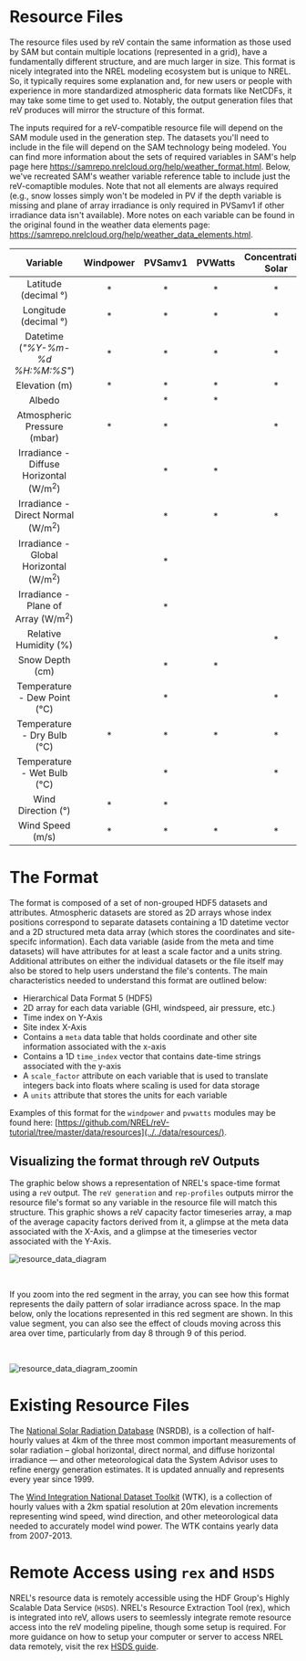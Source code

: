 Resource Files
===
The resource files used by reV contain the same information as those used by SAM but contain multiple locations (represented in a grid), have a fundamentally different structure, and are much larger in size. This format is nicely integrated into the NREL modeling ecosystem but is unique to NREL. So, it typically requires some explanation and, for new users or people with experience in more standardized atmospheric data formats like NetCDFs, it may take some time to get used to. Notably, the output generation files that reV produces will mirror the structure of this format.

The inputs required for a reV-compatible resource file will depend on the SAM module used in the generation step. The datasets you'll need to include in the file will depend on the SAM technology being modeled. You can find more information about the sets of required variables in SAM's help page here https://samrepo.nrelcloud.org/help/weather_format.html. Below, we've recreated SAM's weather variable reference table to include just the reV-comaptible modules. Note that not all elements are always required (e.g., snow losses simply won't be modeled in PV if the depth variable is missing and plane of array irradiance is only required in PVSamv1 if other irradiance data isn't available). More notes on each variable can be found in the original found in the weather data elements page: https://samrepo.nrelcloud.org/help/weather_data_elements.html.


<table align="center">
  <thead>
    <tr>
      <th>Variable</th>
      <th>Windpower</th>
      <th>PVSamv1</th>
      <th>PVWatts</th>
      <th>Concentrating Solar</th>
      <th>Geothermal</th>
  </tr>
  </thead>

  <tbody align="center">
    <tr><td>Latitude (decimal &deg;)</td>
      <td>*</td><td>*</td><td>*</td><td>*</td><td>*</td>
    </tr>
    <tr><td>Longitude (decimal &deg;)</td>
      <td>*</td><td>*</td><td>*</td><td>*</td><td>*</td>
    </tr>
    <tr><td>Datetime (<i>"%Y-%m-%d %H:%M:%S"</i>)</td>
      <td>*</td><td>*</td><td>*</td><td>*</td><td>*</td>
    </tr>
    <tr><td>Elevation (m)</td>
      <td>*</td><td>*</td><td>*</td><td>*</td><td></td>
    </tr>
    <tr><td>Albedo</td>
      <td></td><td>*</td><td>*</td><td></td><td></td>
    </tr>
    <tr><td>Atmospheric Pressure (mbar)</td>
      <td>*</td><td>*</td><td></td><td>*</td><td>*</td>
    </tr>
    <tr><td>Irradiance - Diffuse Horizontal (W/m<sup>2</sup>)</td>
      <td></td><td>*</td><td>*</td><td></td><td></td>
    </tr>
    <tr><td>Irradiance - Direct Normal (W/m<sup>2</sup>)</td>
      <td></td><td>*</td><td>*</td><td>*</td><td></td>
    </tr>
    <tr><td>Irradiance - Global Horizontal (W/m<sup>2</sup>)</td>
      <td></td><td>*</td><td></td><td></td><td></td>
    </tr>
    <tr><td>Irradiance - Plane of Array (W/m<sup>2</sup>)</td>
      <td></td><td>*</td><td></td><td></td><td></td>
    </tr>
    <tr><td>Relative Humidity (%)</td>
      <td></td><td></td><td></td><td>*</td><td>*</td>
    </tr>
    <tr><td>Snow Depth (cm)</td>
      <td></td><td>*</td><td>*</td><td></td><td></td>
    </tr>
    <tr><td>Temperature - Dew Point (&deg;C)</td>
      <td></td><td>*</td><td></td><td>*</td><td></td>
    </tr> 
    <tr><td>Temperature - Dry Bulb (&deg;C)</td>
      <td>*</td><td>*</td><td>*</td><td>*</td><td>*</td>
    </tr>
    <tr><td>Temperature - Wet Bulb (&deg;C)</td>
      <td></td><td>*</td><td></td><td>*</td><td>*</td>
    </tr>
    <tr><td>Wind Direction (&deg;)</td>
      <td>*</td><td>*</td><td></td><td></td><td></td>
    </tr>
    <tr><td>Wind Speed (m/s)</td>
      <td>*</td><td>*</td><td>*</td><td>*</td><td></td>
    </tr>
  </tbody>
</table>


The Format
===

The format is composed of a set of non-grouped HDF5 datasets and attributes. Atmospheric datasets are stored as 2D arrays whose index positions correspond to separate datasets containing a 1D datetime vector and a 2D structured meta data array (which stores the coordinates and site-specifc information). Each data variable (aside from the meta and time datasets) will have attributes for at least a scale factor and a units string. Additional attributes on either the individual datasets or the file itself may also be stored to help users understand the file's contents. The main characteristics needed to understand this format are outlined below:

- Hierarchical Data Format 5 (HDF5)
- 2D array for each data variable (GHI, windspeed, air pressure, etc.)
- Time index on Y-Axis
- Site index X-Axis
- Contains a `meta` data table that holds coordinate and other site information associated with the x-axis
- Contains a 1D `time_index` vector that contains date-time strings associated with the y-axis
- A `scale_factor` attribute on each variable that is used to translate integers back into floats where scaling is used for data storage
- A `units` attribute that stores the units for each variable

Examples of this format for the `windpower` and `pvwatts` modules may be found here: [https://github.com/NREL/reV-tutorial/tree/master/data/resources](../../data/resources/). 

## Visualizing the format through reV Outputs
The graphic below shows a representation of NREL's space-time format using a `reV` output. The `reV generation` and `rep-profiles` outputs mirror the resource file's format so any variable in the resource file will match this structure. This graphic shows a reV capacity factor timeseries array, a map of the average capacity factors derived from it, a glimpse at the meta data associated with the X-Axis, and a glimpse at the timeseries vector associated with the Y-Axis.

![resource_data_diagram](https://github.com/user-attachments/assets/7b14b266-3e81-4046-b2cb-b97566253b7d)

<br>

If you zoom into the red segment in the array, you can see how this format represents the daily pattern of solar irradiance across space.  In the map below, only the locations represented in this red segment are shown. In this value segment, you can also see the effect of clouds moving across this area over time, particularly from day 8 through 9 of this period.

<br>


![resource_data_diagram_zoomin](https://github.com/NREL/reV-tutorial/blob/master/data/images/resource_data_diagram_zoomin.png)

Existing Resource Files
===

The [National Solar Radiation Database](https://registry.opendata.aws/nrel-pds-nsrdb/) (NSRDB), is a collection of half-hourly values at 4km of the three most common important measurements of solar radiation – global horizontal, direct normal, and diffuse horizontal irradiance — and other meteorological data the System Advisor uses to refine energy generation estimates. It is updated annually and represents every year since 1999.

The [Wind Integration National Dataset Toolkit](https://registry.opendata.aws/nrel-pds-wtk/) (WTK), is a collection of hourly values with a 2km spatial resolution at 20m elevation increments representing wind speed, wind direction, and other meteorological data needed to accurately model wind power. The WTK contains yearly data from 2007-2013.

Remote Access using `rex` and `HSDS`
===

NREL's resource data is remotely accessible using the HDF Group's Highly Scalable Data Service (`HSDS`). NREL's Resource Extraction Tool (rex), which is integrated into reV, allows users to seemlessly integrate remote resource access into the reV modeling pipeline, though some setup is required. For more guidance on how to setup your computer or server to access NREL data remotely, visit the rex [HSDS guide](https://nrel.github.io/rex/misc/examples.hsds.html). 


